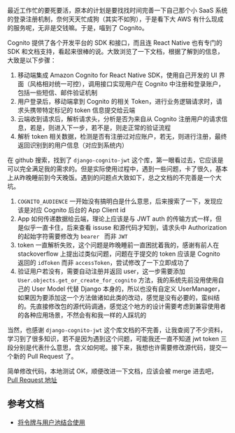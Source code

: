 最近工作忙的要死要活，原本的计划是要找找时间完善一下自己那个小 SaaS 系统的登录注册机制，奈何天天忙成狗（其实不如狗），于是看下大 AWS 有什么现成的服务呢，无非是交钱嘛。于是，喵到了 Cognito。

Cognito 提供了各个开发平台的 SDK 和接口，而且连 React Native  也有专门的 SDK 和文档支持，看起来很棒的说。大致浏览了一下文档，根据了解到的信息，大致是以下步骤：

1. 移动端集成 Amazon Cognito for React Native SDK，使用自己开发的 UI 界面（风格相对统一可控），调用接口实现用户在 Cognito 中注册和登录账户，包括一些短信、邮件验证机制
2. 用户登录后，移动端拿到 Cognito 的相关 Token，进行业务逻辑请求时，请求头携带特定标记的 token 信息提交给云端
3. 云端收到请求后，解析请求头，分析是否为来自从 Cognito 注册用户的请求信息，若是，则进入下一步，若不是，则走正常的验证流程
4. 解析 token 相关数据，检测是否有注册过对应账户，若无，则进行注册，最终返回识别到的用户信息（对应到系统内）

在 github 搜索，找到了 `django-cognito-jwt` 这个库，第一眼看过去，它应该是可以完全满足我的需求的。但是实际使用过程中，遇到一些问题，卡了很久，基本上从昨晚睡前到今天晚饭。遇到的问题点大致如下，总之文档的不完善是一个大坑。

1. `COGNITO_AUDIENCE` 一开始没有搞明白是什么意思，后来搜索了一下，发现应该是对应 Cognito 后台的 App Client id
2. App 如何传递数据给云端，理论上应该是与  JWT auth 的传输方式一样，但是似乎一直卡住，后来查看 issuse 和源代码才知到，请求头中 Authorization 的起始字符需要修改为 `bearer ` 而非 `JWT `
3. token 一直解析失败，这个问题是昨晚睡前一直困扰着我的，感谢有前人在 stackoverflow 上提出过类似问题，问题在于提交的 token 应该是 Cognito 返回的 `idToken` 而非 `accessToken`，尝试修改了一下立即成功了
4. 验证用户若没有，需要自动注册并返回 user，这一步需要添加 `User.objects.get_or_create_for_cognito` 方法，我的系统先前没用使用自己的  User Model 代替 Django 本身的，所以也没有自定义 UserManager，如果因为要添加这一个方法做诸如此类的改动，感觉是没有必要的，蛮纠结的。先直接修改包的源代码调通，感觉这个地方的设计需要考虑到兼容使用者的各种应用场景，不然会有和我一样的人踩坑的

当然，也感谢 `django-cognito-jwt` 这个库文档的不完善，让我查阅了不少资料，学习到了很多知识，若不是因为遇到这个问题，可能我还一直不知道 jwt token 三段分别是代表什么意思，含义如何呢。接下来，我想也许需要修改源代码，提交一个新的 Pull Request 了。

简单修改代码，本地测试 OK，顺便改进一下文档，应该会被 merge 进去吧，[Pull Request 地址](https://github.com/LabD/django-cognito-jwt/pull/5)

## 参考文档
- [将令牌与用户池结合使用](https://docs.aws.amazon.com/zh_cn/cognito/latest/developerguide/amazon-cognito-user-pools-using-tokens-with-identity-providers.html)